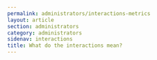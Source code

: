 ```yaml
---
permalink: administrators/interactions-metrics
layout: article
section: administrators
category: administrators
sidenav: interactions
title: What do the interactions mean?
---
```


